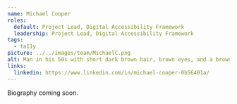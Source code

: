 ```yaml
---
name: Michael Cooper
roles:
  default: Project Lead, Digital Accessibility Framework
  leadership: Project Lead, Digital Accessibility Framework
tags:
  - ta11y
picture: ../../images/team/MichaelC.png
alt: Man in his 50s with short dark brown hair, brown eyes, and a brown and white beard.
links:
  linkedin: https://www.linkedin.com/in/michael-cooper-0b56401a/
---
```


Biography coming soon.
